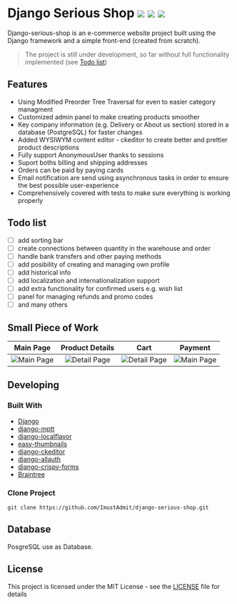 # Django Serious Shop   <img src="https://img.shields.io/badge/stability-work_in_progress-lightgrey.svg"> <img src="https://img.shields.io/badge/python-3.8-blue.svg"> <img src="https://img.shields.io/badge/License-MIT-yellow.svg">

Django-serious-shop is an e-commerce website project built using the Django framework and a simple front-end (created from scratch). 
> The project is still under development, so far without full functionality implemented (see [Todo list](#todo-list))

## Features
* Using Modified Preorder Tree Traversal for even to easier category managment 
* Customized admin panel to make creating products smoother
* Key company information (e.g. Delivery or About us section) stored in a database (PostgreSQL) for faster changes
* Added WYSIWYM content editor - ckeditor to create better and prettier product descriptions
* Fully support AnonymousUser thanks to sessions
* Suport boths billing and shipping addresses
* Orders can be paid by paying cards
* Email notification are send using asynchronous tasks in order to ensure the best possible user-experience
* Comprehensively covered with tests to make sure everything is working properly

## Todo list
- [ ] add sorting bar
- [ ] create connections between quantity in the warehouse and order
- [ ] handle bank transfers and other paying methods
- [ ] add posibility of creating and managing own profile
- [ ] add historical info
- [ ] add localization and internationalization support 
- [ ] add extra functionality for confirmed users e.g. wish list
- [ ] panel for managing refunds and promo codes
- [ ] and many others

## Small Piece of Work

Main Page         |  Product Details | Cart | Payment
:-------------------------:|:-------------------------:|:-------------------------:|:-------------------------:
![Main Page](https://user-images.githubusercontent.com/58914643/97262214-b8009c80-1820-11eb-9389-4914ad296647.jpg) |![Detail Page](https://user-images.githubusercontent.com/58914643/97262707-bb485800-1821-11eb-9522-bc7c741ebb18.jpg) |![Detail Page](https://user-images.githubusercontent.com/58914643/97262868-0c584c00-1822-11eb-8c05-ef60c00acd10.jpg) |![Main Page](https://user-images.githubusercontent.com/58914643/97262427-19287000-1821-11eb-8f88-6c9a8a6ef69c.jpg)


## Developing

### Built With

* [Django](https://github.com/django/django)
* [django-mptt](https://github.com/django-mptt/django-mptt)
* [django-localflavor](https://github.com/django/django-localflavor)
* [easy-thumbnails](https://github.com/SmileyChris/easy-thumbnails)
* [django-ckeditor](https://github.com/django-ckeditor/django-ckeditor)
* [django-allauth](https://github.com/pennersr/django-allauth)
* [django-crispy-forms](https://github.com/django-crispy-forms/django-crispy-forms)
* [Braintree](https://github.com/braintree/braintree_python)

### Clone Project

```
git clone https://github.com/ImustAdmit/django-serious-shop.git
```

## Database

PosgreSQL use as Database.

## License

This project is licensed under the MIT License - see the [LICENSE](LICENSE) file for details
